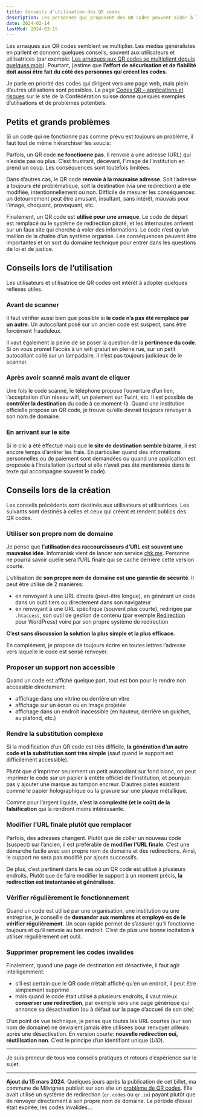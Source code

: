 ```yaml
---
title: Conseils d’utilisation des QR codes
description: Les personnes qui proposent des QR codes peuvent aider à les rendre sûrs et fiables. Toute la responsabilité ne repose pas seulement sur les utilisateurs et utilisatrices.
date: 2024-02-14
lastMod: 2024-03-15
---
```


Les arnaques aux QR codes semblent se multiplier. Les médias généralistes en parlent et donnent quelques conseils, souvent aux utilisateurs et utilisatrices (par exemple: [Les arnaques aux QR codes se multiplient depuis quelques mois](https://www.rts.ch/info/sciences-tech/14581852-les-arnaques-aux-qr-codes-se-multiplient-depuis-quelques-mois.html)). Pourtant, j’estime que **l’effort de sécurisation et de fiabilité doit aussi être fait du côté des personnes qui créent les codes**.

Je parle en priorité des codes qui dirigent vers une page web, mais plein d’autres utilisations sont possibles. La page [Codes QR – applications et risques](https://www.ncsc.admin.ch/ncsc/fr/home/infos-fuer/infos-private/aktuelle-themen/qr-code-anwendungen-und-risiken.html) sur le site de la Confédération suisse donne quelques exemples d’utilisations et de problèmes potentiels.

## Petits et grands problèmes

Si un code qui ne fonctionne pas comme prévu est toujours un problème, il faut tout de même hiérarchiser les soucis:

Parfois, un QR code **ne fonctionne pas**. Il renvoie à une adresse (URL) qui n’existe pas ou plus. C’est frustrant, décevant, l’image de l’institution en prend un coup. Les conséquences sont toutefois limitées.

Dans d’autres cas, le QR code **renvoie à la mauvaise adresse**. Soit l’adresse a toujours été problématique, soit la destination (via une redirection) a été modifiée, intentionnellement ou non. Difficile de mesurer les conséquences: un détournement peut être amusant, insultant, sans intérêt, mauvais pour l’image, choquant, provoquant, etc.

Finalement, un QR code est **utilisé pour une arnaque**. Le code de départ est remplacé ou le système de redirection piraté, et les internautes arrivent sur un faux site qui cherche à voler des informations. Le code n’est qu’un maillon de la chaîne d’un système organisé. Les conséquences peuvent être importantes et on sort du domaine technique pour entrer dans les questions de loi et de justice.

## Conseils lors de l’utilisation

Les utilisateurs et utilisatrice de QR codes ont intérêt à adopter quelques réflexes utiles.

### Avant de scanner

Il faut vérifier aussi bien que possible si **le code n’a pas été remplacé par un autre**. Un autocollant posé sur un ancien code est suspect, sans être forcément frauduleux.

Il vaut également la peine de se poser la question de la **pertinence du code**. Si on vous promet l’accès à un wifi gratuit en pleine rue, sur un petit autocollant collé sur un lampadaire, il n’est pas toujours judicieux de le scanner.

### Après avoir scanné mais avant de cliquer

Une fois le code scanné, le téléphone propose l’ouverture d’un lien, l’acceptation d’un réseau wifi, un paiement sur Twint, etc. Il est possible de **contrôler la destination** du code à ce moment-là. Quand une institution officielle propose un QR code, je trouve qu’elle devrait toujours renvoyer à son nom de domaine.

### En arrivant sur le site

Si le clic a été effectué mais que **le site de destination semble bizarre**, il est encore temps d’arrêter les frais. En particulier quand des informations personnelles ou de paiement sont demandées ou quand une application est proposée à l’installation (surtout si elle n’avait pas été mentionnée dans le texte qui accompagne souvent le code).

## Conseils lors de la création

Les conseils précédents sont destinés aux utilisateurs et utilisatrices. Les suivants sont destinés à celles et ceux qui créent et rendent publics des QR codes.

### Utiliser son propre nom de domaine

Je pense que **l’utilisation des raccourcisseurs d’URL est souvent une mauvaise idée**. Infomaniak vient de lancer son service [chk.me](https://chk.infomaniak.com/). Personne ne pourra savoir quelle sera l’URL finale qui se cache derrière cette version courte.

L’utilisation de **son propre nom de domaine est une garantie de sécurité**. Il peut être utilisé de 2 manières:

- en renvoyant à une URL directe (peut-être longue), en générant un code dans un outil tiers ou directement dans son navigateur
- en renvoyant à une URL spécifique (souvent plus courte), redirigée par `.htaccess`, son outil de gestion de contenu (par exemple [Redirection](https://fr.wordpress.org/plugins/redirection/) pour WordPress) voire par son propre système de redirection

**C’est sans discussion la solution la plus simple et la plus efficace.**

En complément, je propose de toujours écrire en toutes lettres l’adresse vers laquelle le code est sensé renvoyer.

### Proposer un support non accessible

Quand un code est affiché quelque part, tout est bon pour le rendre non accessible directement:

- affichage dans une vitrine ou derrière un vitre
- affichage sur un écran ou en image projetée
- affichage dans un endroit inacessible (en hauteur, derrière un guichet, au plafond, etc.)

### Rendre la substitution complexe

Si la modification d’un QR code est très difficile, **la génération d’un autre code et la substitution sont très simple** (sauf quand le support est difficilement accessible).

Plutôt que d’imprimer seulement un petit autocollant sur fond blanc, on peut imprimer le code sur un papier à entête officiel de l’institution, et pourquoi pas y ajouter une marque au tampon encreur. D’autres pistes existent comme le papier holographique ou la gravure sur une plaque métallique.

Comme pour l’argent liquide, **c’est la complexité (et le coût) de la falsification** qui la rendront moins intéressante.

### Modifier l’URL finale plutôt que remplacer

Parfois, des adresses changent. Plutôt que de coller un nouveau code (suspect) sur l’ancien, il est préférable de **modifier l’URL finale**. C’est une démarche facile avec son propre nom de domaine et des redirections. Ainsi, le support ne sera pas modifié par ajouts successifs.

De plus, c’est pertinent dans le cas où un QR code est utilisé à plusieurs endroits. Plutôt que de faire modifier le support à un moment précis, **la redirection est instantanée et généralisée**.

### Vérifier régulièrement le fonctionnement

Quand un code est utilisé par une organisation, une institution ou une entreprise, je conseille de **demander aux membres et employé·es de le vérifier régulièrement**. Un scan rapide permet de s’assurer qu’il fonctionne toujours et qu’il renvoie au bon endroit. C’est de plus une bonne incitation à utiliser régulièrement cet outil.

### Supprimer proprement les codes invalides

Finalement, quand une page de destination est désactivée, il faut agir intelligemment:

- s’il est certain que le QR code n’était affiché qu’en un endroit, il peut être simplement supprimé
- mais quand le code était utilisé à plusieurs endroits, il vaut mieux **conserver une redirection**, par exemple vers une page générique qui annonce sa désactivation (ou à défaut sur la page d’accueil de son site)

D’un point de vue technique, je pense que toutes les URL courtes (sur son nom de domaine) ne devraient jamais être utilisées pour renvoyer ailleurs après une désactivation. En version courte: **nouvelle redirection oui, réutilisation non**. C’est le principe d’un identifiant unique (*UID*).

----

Je suis preneur de tous vos conseils pratiques et retours d’expérience sur le sujet.

----

**Ajout du 15 mars 2024.** Quelques jours après la publication de cet billet, ma commune de Milvignes publiait sur son site un [problème de QR codes](https://web.archive.org/web/20240313084500/https://www.milvignes.ch/communications/detail/probleme-avec-les-qr-codes-du-milvignes-infos-de-mars-2024-ne-pas-les-utiliser). Elle avait utilisé un système de redirection (`qr.codes` ou `qr.io`) payant plutôt que de renvoyer directement à son propre nom de domaine. La période d’essai était expirée; les codes invalides...